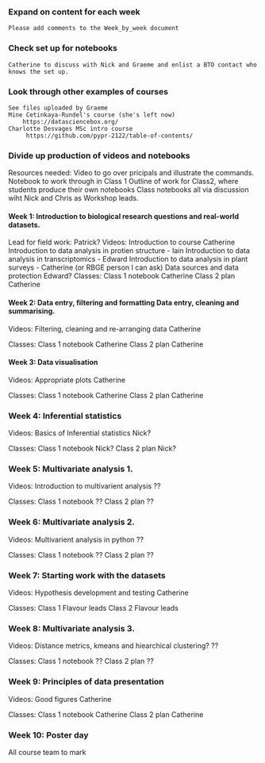 ### Expand on content for each week
    Please add comments to the Week_by_week document

### Check set up for notebooks 
    Catherine to discuss with Nick and Graeme and enlist a BTO contact who knows the set up.

### Look through other examples of courses
    See files uploaded by Graeme
    Mine Cetinkaya-Rundel's course (she's left now)
        https://datasciencebox.org/
    Charlotte Desvages MSc intro course
         https://github.com/pypr-2122/table-of-contents/

### Divide up production of videos and notebooks
Resources needed:
    Video to go over pricipals and illustrate the commands.
    Notebook to work through in Class 1
    Outline of work for Class2, where students produce their own notebooks
    Class notebooks all via discussion wiht Nick and Chris as Workshop leads.

#### Week 1: Introduction to biological research questions and real-world datasets.  
Lead for field work:  Patrick?
Videos: 
    Introduction to course Catherine
    Introduction to data analysis in protien structure - Iain
    Introduction to data analysis in transcriptomics - Edward
    Introduction to data analysis in plant surveys - Catherine (or RBGE person I can ask)
    Data sources and data protection Edward?
Classes:
    Class 1 notebook Catherine
    Class 2 plan Catherine

#### Week 2: Data entry, filtering and formatting Data entry, cleaning and summarising.  
Videos: 
    Filtering, cleaning and re-arranging data Catherine

Classes:
    Class 1 notebook Catherine
    Class 2 plan Catherine

#### Week 3: Data visualisation  
Videos: 
    Appropriate plots Catherine

Classes:
    Class 1 notebook Catherine
    Class 2 plan Catherine

### Week 4: Inferential statistics   
Videos: 
    Basics of Inferential statistics Nick?

Classes:
    Class 1 notebook Nick?
    Class 2 plan Nick?

### Week 5: Multivariate analysis 1.  
Videos: 
    Introduction to multivarient analysis ??

Classes:
    Class 1 notebook ??
    Class 2 plan ??

### Week 6: Multivariate analysis 2.  
Videos: 
    Multivarient analysis in python ??

Classes:
    Class 1 notebook ??
    Class 2 plan ??

### Week 7: Starting work with the datasets  
Videos: 
    Hypothesis development and testing Catherine

Classes:
    Class 1 Flavour leads
    Class 2 Flavour leads

### Week 8: Multivariate analysis 3.
Videos: 
    Distance metrics, kmeans and hiearchical clustering? ??

Classes:
    Class 1 notebook ??
    Class 2 plan ??

### Week 9: Principles of data presentation  
Videos: 
    Good figures Catherine

Classes:
    Class 1 notebook Catherine
    Class 2 plan Catherine

### Week 10: Poster day  
All course team to mark



